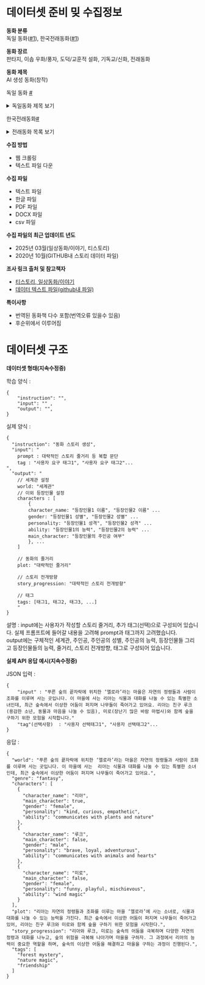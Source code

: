 # 데이터셋 준비 밎 수집정보
   
**동화 분류**  
독일 동화([#1](https://github.com/cosine0/kogpt2_tale/blob/main/data/tale.txt)), 한국전래동화([#1](https://redbadastory.tistory.com/category/%EC%9D%BC%EC%83%81/%EB%8F%99%ED%99%94%2C%20%EC%9D%B4%EC%95%BC%EA%B8%B0?page=12))

**동화 장르**  
판타지, 이솝 우화/풍자, 도덕/교훈적 설화, 기독교/신화, 전래동화

**동화 제목**  
AI 생성 동화(창작)  
  
독일 동화 [#](https://github.com/cosine0/kogpt2_tale/blob/main/data/tale.txt)
<details>
  <summary>독일동화 제목 보기</summary>
  
  1. 개구리 왕자
  2. 고양이와 쥐의 파트너십(동반자 관계)   
  3. 성모 마리아의 아이   
  4. 무서움을 배우러 나선 젊은이 이야기   
  5. 늑대와 일곱 마리의 어린 염소들  
  6. 충신 요하네스    
  7. 꽤 괜찮은 흥정  
  8. 경탄할 만한 연주가
  9. 열두 오빠들
  10. 건달들의 무리 
  11. 가엾은 오빠와 사랑스러운 누이 
  12. 라푼첼  
  13. 숲 속의 세 난쟁이  
  14. 실 잣는 세 여인네들   
  15. 헨젤과 그레텔  
  16. 세 장의 뱀 잎   
  17. 백사 (흰 뱀)   
  18. 지푸라기, 숯, 콩
  19. 어부와 아내  
  20. 용감한 꼬마 재봉사  
  21. 신데렐라 
  22. 수수께끼  
  23. 생쥐, 새, 소시지  
  24. 홀레 할머니 (풍요의 여신)  
  25. 일곱 마리의 까마귀   
  26. 빨간 모자  
  27. 브레멘의 동물 음악대  
  28. 노래하는 뼈   
  29. 악마의 황금 머리카락 세 가닥
  30. 이와 벼룩  
  31. 손 없는 소녀  
  32. 똑똑한 한스  
  33. 세 가지 언어   
  34. 똑똑한 엘시 
  35. 천국에 간 재단사
  36. 요술 식탁, 황금 당나귀, 자루 속에 든 몽둥이
  37. 엄지둥이  
  38. 여우 부인의 결혼식 
  39. 꼬마 요정들 
  40. 도둑 신랑  
  41. 코르베스 씨   
  42. 대부님
  43. 트루데 아주머니
  44. 대부가 된 저승사자
  45. 엄지둥이의 여행
  46. 피처의 새   
  47. 노간주나무   
  48. 늙은 개 술탄 
  49. 여섯 마리 백조  
  50. 잠자는 숲속의 미녀 
  51. 새가 주운 아이 
  52. 개똥지빠귀 수염 왕 
  53. 백설 공주  
  54. 배낭과 모자와 뿔피리  
  55. 룸펠슈틸츠헨  
  56. 연인 롤랑  
  57. 황금새  
  58. 개와 참새  
  59. 프레드릭과 캐서린 (프리더와 카터리스헨) 
  60. 두 형제 
  61. 농사꾼 나부랭이(작은 농부)   
  62. 여왕벌  
  63. 세 개의 깃털  
  64. 황금 거위   
  65. 털북숭이 공주   
  66. 토끼의 신부  
  67. 열두 사냥꾼   
  68. 도둑과 도둑 선생   
  69. 요린데와 요링겔  
  70. 세 행운아  
  71. 여섯 사나이의 모험  
  72. 늑대와 사람  
  73. 늑대와 여우   
  74. 여우와 사촌  
  75. 여우와 고양이   
  76. 카네이션 (패랭이꽃)
  77. 영리한 그레텔  
  78. 노인과 손자  
  79. 물의 요정  
  80. 암탉의 죽음  
  81. 웃기는 친구 루스티히 
  82. 노름꾼 헨젤 
  83. 운 좋은 한스
  84. 한스, 결혼하다
  85. 황금 아이들 
  86. 여우와 거위들
  87. 가난뱅이와 부자
  88. 노래하며 팔짝거리는 종달새
  89. 거위치는 소녀(공주)
  90. 어린 거인
  91. 땅속 요정
  92. 황금산의 임금님
  93. 까마귀 
  94. 농부의 영리한 딸 
  95. 늙은 힐데브란트  
  96. 세 마리 작은 새
  97. 생명의 물 
  98. 척척박사 
  99. 유리병 속의 도깨비 
  100. 악마의 숯검댕이 동생  
  101. 곰 가죽 
  102. 굴뚝새와 곰  
  103. 달콤한 오트밀 (맛있는 죽)  
  104. 영리한 사람들
  105. 두꺼비 이야기 
  106. 불쌍한 방앗간 젊은이와 고양이 
  107. 두 나그네   
  108. 고슴도치 한스 
  109. 수의   
  110. 가시덤불 속의 유대인 
  111. 솜씨 좋은 사냥꾼  
  112. 하늘나라에서 가져온 도리깨 
  113. 두 왕의 아이들   
  114. 영리한 꼬마 재단사  
  115. 빛나는 햇빛이 밝혀주리 
  116. 파란 불꽃 (푸른 등잔불)
  117. 고집불통 아이  
  118. 세 군의관  
  119. 일곱 명의 슈바벤 사람
  120. 세 직공  
  121. 겁 없는 왕자 
  122. 당나귀 양배추
  123. 숲 속의 노파
  124. 세 형제 
  125. 악마와 악마의 할머니  
  126. 성실한 페레난트와 불성실한 페레난트
  127. 무쇠 난로 
  128. 게으른 실 잣는 여인 
  129. 재주가 좋은 네 형제 
  130. 한눈이, 두눈이, 세눈이
  131. 예쁜 카트리넬리에와 핍 팝 폴트리  
  132. 여우와 말   
  133. 춤추는 열두 공주 (춤추느라 다 떨어진 구두)  
  134. 여섯 명의 하인 
  135. 하얀 신부와 까만 신부 
  136. 무쇠 한스  
  137. 세 명의 검은 공주  
  138. 크노이스트와 세 아들 
  139. 브라켈에서 온 아가씨 
  140. 종 (하인이나 하녀) 
  141. 어린 양과 작은 물고기
  142. 지멜리 산 
  143. 여행  
  144. 당나귀 왕자  
  145. 은혜를 모르는 아들
  146. 커다란 무  
  147. 젊어진 노인  
  148. 하느님의 동물과 악마의 동물  
  149. 닭장의 홰 
  150. 거지 할머니 
  151. 게으름뱅이 세 아들  
  152. 게으른 열두 하인
  153. 양치기 소년   
  154. 은화가 된 별 
  155. 숨겨놓은 동전  
  156. 신붓감 고르기 
  157. 아마 부스러기 (부지런한 하녀)
  158. 아빠 참새와 새끼 참새 네 마리 
  159. 젖과 꿀이 흐르는 땅에 관한 이야기 
  160. 디트마르쉬의 허풍  
  161. 수수께끼 이야기   
  162. 흰눈이와 빨간 장미  
  163. 영리한 하인  
  164. 유리관
  165. 게으름뱅이 하인츠
  166. 괴물새 그리핀 
  167. 힘센 한스  
  168. 천국에 간 농부
  169. 말라깽이 리제 
  170. 숲 속의 오두막집 
  171. 기쁨도 함께 슬픔도 함께 (동고동락)  
  172. 굴뚝새  
  173. 가자미  
  174. 알락해오라기와 후투티
  175. 부엉이   
  176. 달   
  177. 수명   
  178. 저승사자 
  179. 구둣방 주인 송곳 씨  
  180. 샘물가에서 거위치는 아가씨
  181. 이브의 다양한 자녀들  
  182. 못 속의 물의 요정 
  183. 난쟁이의 선물  
  184. 거인과 재봉사  
  185. 못  
  186. 무덤에 누운 불쌍한 소년  
  187. 진짜 신부 
  188. 토끼와 고슴도치 
  189. 물렛가락과 북과 바늘 
  190. 농부와 악마 
  191. 식탁 위의 빵 부스러기
  192. 바다 민달팽이  
  193. 최고의 도둑  
  194. 곡식의 이삭  
  195. 무덤  
  196. 늙은 링크랑크 
  197. 수정 구슬 
  198. 말렌 아가씨 
  199. 물소 가죽 장화
  200. 황금 열쇠  
  201. 숲 속의 성 요셉 
  202. 열두 사도  
  203. 장미  
  204. 가난과 겸손이 천국으로 이끄나니
  205. 하느님의 음식  
  206. 푸른 나뭇가지 세 개 
  207. 성모 마리아의 작은 잔  
  208. 나이 드신 어머님
  209. 하늘나라의 결혼 잔치
  210. 개암나무 가지

</details>
  
한국전래동화[#](https://redbadastory.tistory.com/category/%EC%9D%BC%EC%83%81/%EB%8F%99%ED%99%94%2C%20%EC%9D%B4%EC%95%BC%EA%B8%B0?page=12)
<details>
  <summary>전래동화 목록 보기</summary>

  1. 말안듣는 청개구리  
  2. 거울을 처음본 사람들  
  3. 여우의 재판  
  4. 호랑이와 곶감  
  5. 은혜갚은 까치  
  6. 해님 달님  
  7. 선녀와 나뭇꾼  
  8. 젊어지는 샘물  
  9. 소가 된 게으름뱅이  
  10. 의좋은 형제  
  11. 토끼의 간  
  12. 소금짐 나르는 당나귀  
  13. 호랑이 형님  
  14. 바보 사또  
  15. 임금님 귀는 당나귀 귀  
  16. 금도끼 은도끼  
  17. 혹부리 할아버지/영감  
  18. 선녀와 나무꾼  
  19. 개와 고양이 이야기  
  20. 우렁각시 이야기  
  21. 밤송이에게 절한 호랑이  
  22. 돌부처에게 비단을 판 바보  
  23. 무와 바꾼 송아지  
  24. 별난 재주 삼형제  

</details>


**수집 방법**
 - 웹 크롤링
 - 텍스트 파일 다운

**수집 파일**
 - 텍스트 파일
 - 한글 파일
 - PDF 파일
 - DOCX 파일
 - csv 파일

**수집 파일의 최근 업데이트 년도**
 - 2025년 03월(일상동화/이야기, 티스토리)  
 - 2020년 10월(GITHUB내 스토리 데이터 파일)  

**조사 링크 출처 및 참고책자**  
 - [티스토리, 일상동화/이야기](https://redbadastory.tistory.com/category/%EC%9D%BC%EC%83%81/%EB%8F%99%ED%99%94%2C%20%EC%9D%B4%EC%95%BC%EA%B8%B0?page=12)
 - [데이터 텍스트 파일(github내 파일)](https://github.com/cosine0/kogpt2_tale/blob/main/data/tale.txt)

**특이사항**  
 - 번역된 동화책 다수 포함(번역오류 있을수 있음)
 - 후순위에서 이루어짐







# 데이터셋 구조

**데이터셋 형태(지속수정중)**  
  
학습 양식 :
```
{
	"instruction": "",
	"input": "" ,
	"output": "", 
}
```  
  
실제 양식 : 
```
{
  "instruction": "동화 스토리 생성",
  "input": "
	prompt : 대략적인 스토리 줄거리 등 복합 문단
	tag : "사용자 요구 태그1", "사용자 요구 태그2"...	
",
  "output": "
	// 세계관 설정
	world: "세계관"
	// 이외 등장인물 설정
	characters : [
		{ 
  		character_name: "등장인물1 이름", "등장인물2 이름" ...
		gender: "등장인물1 성별", "등장인물2 성별" ...  
		personality: "등장인물1 성격", "등장인물2 성격" ...
		ability: "등장인물1의 능력", "등장인물2의 능력" ...
		main_character: "등장인물의 주인공 여부"
  		}, ...
	]

	// 동화의 줄거리
	plot: "대략적인 줄거리"
	
	// 스토리 전개방향
	story_progression: "대략적인 스토리 전개방향"

	// 태그
	tags: [태그1, 태그2, 태그3, ...]
	"
}
```


설명 : 
input에는 사용자가 작성할 스토리 줄거리, 추가 태그(선택)으로 구성되어 있습니다. 실제 프롬프트에 들어갈 내용을 고려해 prompt과 태그까지 고려했습니다.  
output에는 구체적인 세계관, 주인공, 주인공의 성별, 주인공의 능력, 등장인물들 그리고 등장인물들의 능력, 줄거리, 스토리 전개방향, 태그로 구성되어 있습니다.  

    
**실제 API 응답 예시(지속수정중)**  
  
JSON 입력 : 
```
{
	"input" : "푸른 숲의 끝자락에 위치한 ‘엘로라’라는 마을은 자연의 정령들과 사람이 조화를 이루며 사는 곳입니다. 이 마을에 사는 리아는 식물과 대화를 나눌 수 있는 특별한 소녀인데, 최근 숲속에서 이상한 어둠이 퍼지며 나무들이 죽어가고 있어요. 리아는 친구 루크(용감한 소년, 동물과 마음을 나눌 수 있음), 미로(장난기 많은 바람 마법사)와 함께 숲을 구하기 위한 모험을 시작합니다."
	"tag"(선택사항)  : "사용자 선택태그1", "사용자 선택태그2"...
}
```

응답 : 
```
{
  "world": "푸른 숲의 끝자락에 위치한 ‘엘로라’라는 마을은 자연의 정령들과 사람이 조화를 이루며 사는 곳입니다. 이 마을에 사는  리아는 식물과 대화를 나눌 수 있는 특별한 소녀인데, 최근 숲속에서 이상한 어둠이 퍼지며 나무들이 죽어가고 있어요.",
  "genre": "fantasy",
  "characters": [
    {
      "character_name": "리아",
      "main_character": true,
      "gender": "female",
      "personality": "kind, curious, empathetic",
      "ability": "communicates with plants and nature"
    },
    {
      "character_name": "루크",
      "main_character": false,
      "gender": "male",
      "personality": "brave, loyal, adventurous",
      "ability": "communicates with animals and hearts"
    },
    {
      "character_name": "미로",
      "main_character": false,
      "gender": "female",
      "personality": "funny, playful, mischievous",
      "ability": "wind magic"
    }
  ],
  "plot": "리아는 자연의 정령들과 조화를 이루는 마을 ‘엘로라’에 사는 소녀로, 식물과 대화를 나눌 수 있는 능력을 가진다. 최근 숲속에서 이상한 어둠이 퍼지며 나무들이 죽어가고 있어, 리아는 친구 루크와 미로와 함께 숲을 구하기 위한 모험을 시작한다.",
  "story_progression": "리아와 루크, 미로는 숲속의 어둠을 극복하며 다양한 자연의 정령과 대화를 나누고, 숲의 위험을 극복해 나아가며 마을을 구하자. 그 과정에서 리아의 능력이 중요한 역할을 하며, 숲속의 이상한 어둠을 해결하고 마을을 구하는 과정이 진행된다.",
  "tags": [
    "forest mystery",
    "nature magic",
    "friendship"
  ]
}
```

